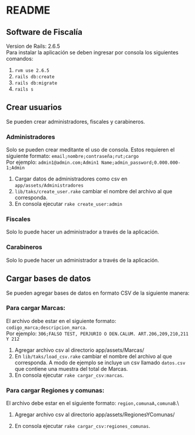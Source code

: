 # README
## Software de Fiscalía
Version de Rails: 2.6.5\
Para instalar la aplicación se deben ingresar por consola los siguientes comandos:
1. `rvm use 2.6.5`
2. `rails db:create`
3. `rails db:migrate`
4. `rails s`

## Crear usuarios
Se pueden crear administradores, fiscales y carabineros.

### Administradores
Solo se pueden crear meditante el uso de consola.
Estos requieren el siguiente formato: `email;nombre;contraseña;rut;cargo`\
Por ejemplo: `admin1@admin.com;Admin1 Name;admin_password;0.000.000-1;Admin`

1. Cargar datos de administradores como csv en `app/assets/Administradores`
2. `lib/taks/create_user.rake` cambiar el nombre del archivo al que corresponda. 
3. En consola ejecutar `rake create_user:admin`

### Fiscales
Solo lo puede hacer un administrador a través de la aplicación.

### Carabineros
Solo lo puede hacer un administrador a través de la aplicación.

## Cargar bases de datos
Se pueden agregar bases de datos en formato CSV de la siguiente manera:

### Para cargar Marcas:
El archivo debe estar en el siguiente formato: `codigo_marca;descripcion_marca`.\
Por ejemplo: `306;FALSO TEST, PERJURIO O DEN.CALUM. ART.206,209,210,211 Y 212`

1. Agregar archivo csv al directorio app/assets/Marcas/
2. En `lib/taks/load_csv.rake` cambiar el nombre del archivo al que corresponda. 
A modo de ejemplo se incluye un csv llamado `datos.csv` que contiene una muestra
del total de Marcas.
3. En consola ejecutar `rake cargar_csv:marcas`.

### Para cargar Regiones y comunas:
El archivo debe estar en el siguiente formato: `region,comunaA,comunaB`.\

1. Agregar archivo csv al directorio app/assets/RegionesYComunas/

3. En consola ejecutar `rake cargar_csv:regiones_comunas`.

